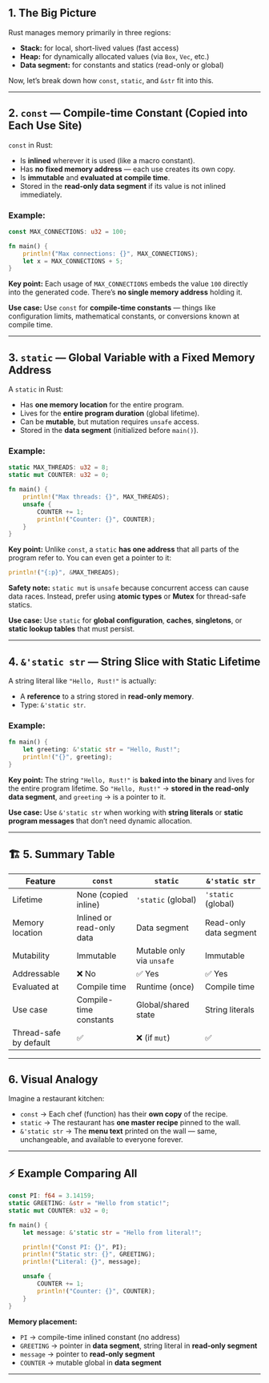 
## 1. The Big Picture

Rust manages memory primarily in three regions:

* **Stack:** for local, short-lived values (fast access)
* **Heap:** for dynamically allocated values (via `Box`, `Vec`, etc.)
* **Data segment:** for constants and statics (read-only or global)

Now, let’s break down how `const`, `static`, and `&str` fit into this.

---

## 2. `const` — **Compile-time Constant (Copied into Each Use Site)**

`const` in Rust:

* Is **inlined** wherever it is used (like a macro constant).
* Has **no fixed memory address** — each use creates its own copy.
* Is **immutable** and **evaluated at compile time**.
* Stored in the **read-only data segment** if its value is not inlined immediately.

### Example:

```rust
const MAX_CONNECTIONS: u32 = 100;

fn main() {
    println!("Max connections: {}", MAX_CONNECTIONS);
    let x = MAX_CONNECTIONS + 5;
}
```

**Key point:**
Each usage of `MAX_CONNECTIONS` embeds the value `100` directly into the generated code.
There’s **no single memory address** holding it.

**Use case:**
Use `const` for **compile-time constants** — things like configuration limits, mathematical constants, or conversions known at compile time.

---

## 3. `static` — **Global Variable with a Fixed Memory Address**

A `static` in Rust:

* Has **one memory location** for the entire program.
* Lives for the **entire program duration** (global lifetime).
* Can be **mutable**, but mutation requires `unsafe` access.
* Stored in the **data segment** (initialized before `main()`).

### Example:

```rust
static MAX_THREADS: u32 = 8;
static mut COUNTER: u32 = 0;

fn main() {
    println!("Max threads: {}", MAX_THREADS);
    unsafe {
        COUNTER += 1;
        println!("Counter: {}", COUNTER);
    }
}
```

**Key point:**
Unlike `const`, a `static` **has one address** that all parts of the program refer to.
You can even get a pointer to it:

```rust
println!("{:p}", &MAX_THREADS);
```

**Safety note:**
`static mut` is `unsafe` because concurrent access can cause data races.
Instead, prefer using **atomic types** or **Mutex** for thread-safe statics.

**Use case:**
Use `static` for **global configuration**, **caches**, **singletons**, or **static lookup tables** that must persist.

---

## 4. `&'static str` — **String Slice with Static Lifetime**

A string literal like `"Hello, Rust!"` is actually:

* A **reference** to a string stored in **read-only memory**.
* Type: `&'static str`.

### Example:

```rust
fn main() {
    let greeting: &'static str = "Hello, Rust!";
    println!("{}", greeting);
}
```

**Key point:**
The string `"Hello, Rust!"` is **baked into the binary** and lives for the entire program lifetime.
So `"Hello, Rust!"` → **stored in the read-only data segment**, and
`greeting` → is a pointer to it.

**Use case:**
Use `&'static str` when working with **string literals** or **static program messages** that don’t need dynamic allocation.

---

## 🏗️ 5. Summary Table

| Feature                | `const`                   | `static`                  | `&'static str`         |
| ---------------------- | ------------------------- | ------------------------- | ---------------------- |
| Lifetime               | None (copied inline)      | `'static` (global)        | `'static` (global)     |
| Memory location        | Inlined or read-only data | Data segment              | Read-only data segment |
| Mutability             | Immutable                 | Mutable only via `unsafe` | Immutable              |
| Addressable            | ❌ No                      | ✅ Yes                     | ✅ Yes                  |
| Evaluated at           | Compile time              | Runtime (once)            | Compile time           |
| Use case               | Compile-time constants    | Global/shared state       | String literals        |
| Thread-safe by default | ✅                         | ❌ (if `mut`)              | ✅                      |

---

## 6. Visual Analogy

Imagine a restaurant kitchen:

* `const` → Each chef (function) has their **own copy** of the recipe.
* `static` → The restaurant has **one master recipe** pinned to the wall.
* `&'static str` → The **menu text** printed on the wall — same, unchangeable, and available to everyone forever.

---

## ⚡ Example Comparing All

```rust
const PI: f64 = 3.14159;
static GREETING: &str = "Hello from static!";
static mut COUNTER: u32 = 0;

fn main() {
    let message: &'static str = "Hello from literal!";

    println!("Const PI: {}", PI);
    println!("Static str: {}", GREETING);
    println!("Literal: {}", message);

    unsafe {
        COUNTER += 1;
        println!("Counter: {}", COUNTER);
    }
}
```

**Memory placement:**

* `PI` → compile-time inlined constant (no address)
* `GREETING` → pointer in **data segment**, string literal in **read-only segment**
* `message` → pointer to **read-only segment**
* `COUNTER` → mutable global in **data segment**

---